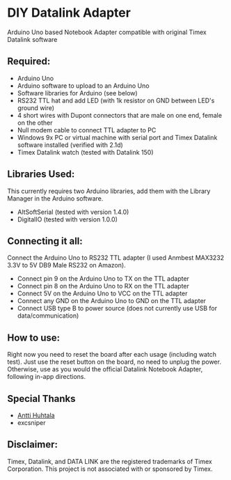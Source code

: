 # DIY Datalink Adapter
Arduino Uno based Notebook Adapter compatible with original Timex Datalink software

## Required: 
-  Arduino Uno
-  Arduino software to upload to an Arduino Uno
-  Software libraries for Arduino (see below)
-  RS232 TTL hat and add LED (with 1k resistor on GND between LED's ground wire)
-  4 short wires with Dupont connectors that are male on one end, female on the other
-  Null modem cable to connect TTL adapter to PC
-  Windows 9x PC or virtual machine with serial port and Timex Datalink software installed (verified with 2.1d)
-  Timex Datalink watch (tested with Datalink 150)

## Libraries Used:
This currently requires two Arduino libraries, add them with the Library Manager in the Arduino software.
-  AltSoftSerial (tested with version 1.4.0)
-  DigitalIO (tested with version 1.0.0)

## Connecting it all:
Connect the Arduino Uno to RS232 TTL adapter (I used Anmbest MAX3232 3.3V to 5V DB9 Male RS232 on Amazon).
-  Connect pin 9 on the Arduino Uno to TX on the TTL adapter
-  Connect pin 8 on the Arduino Uno to RX on the TTL adapter
-  Connect 5V on the Arduino Uno to VCC on the TTL adapter
-  Connect any GND on the Arduino Uno to GND on the TTL adapter
-  Connect USB type B to power source (does not currently use USB for data/communication)

## How to use:
Right now you need to reset the board after each usage (including watch test). Just use the reset button on the board, no need to unplug the power. Otherwise, use as you would the official Datalink Notebook Adapter, following in-app directions. 

## Special Thanks
- [Antti Huhtala][Antti]
- excsniper

## Disclaimer: 
 Timex, Datalink, and DATA LINK are the registered trademarks of Timex Corporation.  This project is not associated with or sponsored by Timex.
 
[Antti]: <https://github.com/ahhuhtal>
